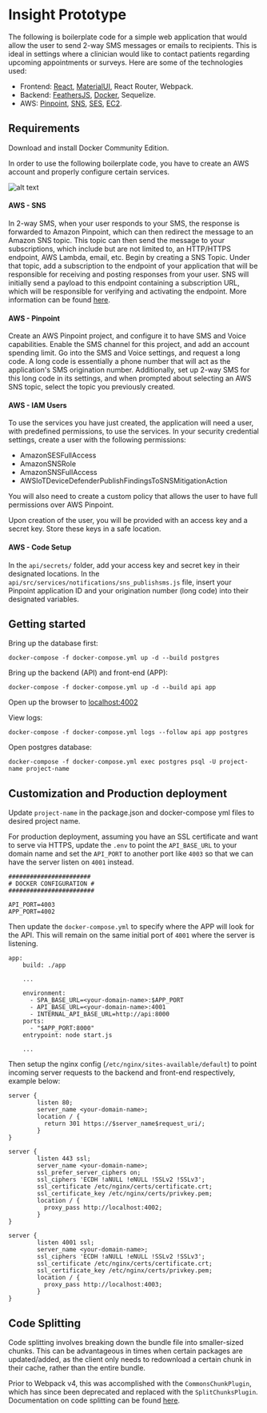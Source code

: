 # Insight Prototype

The following is boilerplate code for a simple web application that would allow the user to send 2-way SMS messages or emails to recipients. This is ideal in settings where a clinician would like to contact patients regarding upcoming appointments or surveys. Here are some of the technologies used:

- Frontend: [React](https://reactjs.org/), [MaterialUI](https://material-ui.com/), React Router, Webpack.
- Backend: [FeathersJS](https://feathersjs.com/), [Docker](https://www.docker.com/), Sequelize.
- AWS: [Pinpoint](https://aws.amazon.com/pinpoint/), [SNS](https://aws.amazon.com/sns/), [SES](https://aws.amazon.com/ses/), [EC2](https://aws.amazon.com/ec2/).

## Requirements

Download and install Docker Community Edition. 

In order to use the following boilerplate code, you have to create an AWS account and properly configure certain services.

![alt text](https://i.stack.imgur.com/3mmXe.png "AWS Pinpoint Architecture")


#### AWS - SNS

In 2-way SMS, when your user responds to your SMS, the response is forwarded to Amazon Pinpoint, which can then redirect the message to an Amazon SNS topic. This topic can then send the message to your subscriptions, which include but are not limited to, an HTTP/HTTPS endpoint, AWS Lambda, email, etc. Begin by creating a SNS Topic. Under that topic, add a subscription to the endpoint of your application that will be responsible for receiving and posting responses from your user. SNS will initially send a payload to this endpoint containing a subscription URL, which will be responsible for verifying and activating the endpoint. More information can be found [here](https://docs.aws.amazon.com/sns/latest/dg/sns-http-https-endpoint-as-subscriber.html#SendMessageToHttp.subscribe).

#### AWS - Pinpoint

Create an AWS Pinpoint project, and configure it to have SMS and Voice capabilities. Enable the SMS channel for this project, and add an account spending limit. Go into the SMS and Voice settings, and request a long code. A long code is essentially a phone number that will act as the application's SMS origination number. Additionally, set up 2-way SMS for this long code in its settings, and when prompted about selecting an AWS SNS topic, select the topic you previously created.

#### AWS - IAM Users

To use the services you have just created, the application will need a user, with predefined permissions, to use the services. In your security credential settings, create a user with the following permissions: 
- AmazonSESFullAccess
- AmazonSNSRole
- AmazonSNSFullAccess
- AWSIoTDeviceDefenderPublishFindingsToSNSMitigationAction

You will also need to create a custom policy that allows the user to have full permissions over AWS Pinpoint. 

Upon creation of the user, you will be provided with an access key and a secret key. Store these keys in a safe location.

#### AWS - Code Setup

In the `api/secrets/` folder, add your access key and secret key in their designated locations. In the  `api/src/services/notifications/sns_publishsms.js` file, insert your Pinpoint application ID and your origination number (long code) into their designated variables. 


## Getting started

Bring up the database first:
```
docker-compose -f docker-compose.yml up -d --build postgres
```

Bring up the backend (API) and front-end (APP):
```
docker-compose -f docker-compose.yml up -d --build api app
```

Open up the browser to [localhost:4002](http://localhost:4002/)

View logs:
```
docker-compose -f docker-compose.yml logs --follow api app postgres
```

Open postgres database:
```
docker-compose -f docker-compose.yml exec postgres psql -U project-name project-name
```

## Customization and Production deployment
Update `project-name` in the package.json and docker-compose yml files to desired project name.

For production deployment, assuming you have an SSL certificate and want to serve via HTTPS, update the `.env` to point the `API_BASE_URL` to your domain name and set the `API_PORT` to another port like `4003` so that we can have the server listen on `4001` instead.
```
#######################
# DOCKER CONFIGURATION #
########################

API_PORT=4003
APP_PORT=4002

```
Then update the `docker-compose.yml` to specify where the APP will look for the API. This will remain on the same initial port of `4001` where the server is listening.
```
app:
    build: ./app

    ...

    environment:
      - SPA_BASE_URL=<your-domain-name>:$APP_PORT
      - API_BASE_URL=<your-domain-name>:4001
      - INTERNAL_API_BASE_URL=http://api:8000
    ports:
      - "$APP_PORT:8000"
    entrypoint: node start.js

    ...

```


Then setup the nginx config (`/etc/nginx/sites-available/default`) to point incoming server requests to the backend and front-end respectively, example below:
```
server {
        listen 80;
        server_name <your-domain-name>;
        location / {
          return 301 https://$server_name$request_uri/;
        }
}

server {
        listen 443 ssl;
        server_name <your-domain-name>;
        ssl_prefer_server_ciphers on;
        ssl_ciphers 'ECDH !aNULL !eNULL !SSLv2 !SSLv3';
        ssl_certificate /etc/nginx/certs/certificate.crt;
        ssl_certificate_key /etc/nginx/certs/privkey.pem;
        location / {
          proxy_pass http://localhost:4002;
        }
}

server {
        listen 4001 ssl;
        server_name <your-domain-name>;
        ssl_ciphers 'ECDH !aNULL !eNULL !SSLv2 !SSLv3';
        ssl_certificate /etc/nginx/certs/certificate.crt;
        ssl_certificate_key /etc/nginx/certs/privkey.pem;
        location / {
          proxy_pass http://localhost:4003;
        }
}
```

## Code Splitting
Code splitting involves breaking down the bundle file into smaller-sized chunks. This can be advantageous in times when certain packages are updated/added, as the client only needs to redownload a certain chunk in their cache, rather than the entire bundle. 

Prior to Webpack v4, this was accomplished with the `CommonsChunkPlugin`, which has since been deprecated and replaced with the `SplitChunksPlugin`. Documentation on code splitting can be found [here](https://webpack.js.org/plugins/split-chunks-plugin/).
